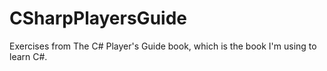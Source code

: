 # CSharpPlayersGuide

Exercises from The C# Player's Guide book, which is the book I'm using to learn C#.
